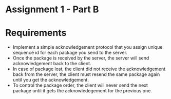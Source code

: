 # Assignment 1 - Part B


# Requirements

* Implement a simple acknowledgement protocol that you assign unique sequence id for each package you send to the server.
* Once the package is received by the server, the server will send acknowledgement back to the client.
* In case of package lost, the client did not receive the acknowledgement back from the server, the client must resend the same package again until you get the acknowledgement.
* To control the package order, the client will never send the next package until it gets the acknowledegement for the previous one.

